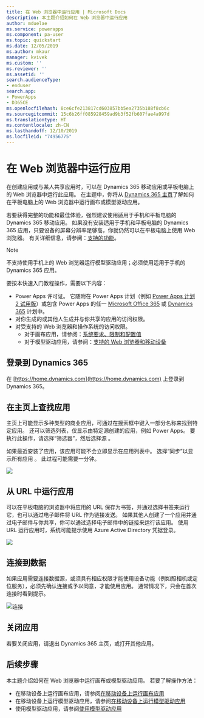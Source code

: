 ```yaml
---
title: 在 Web 浏览器中运行应用 | Microsoft Docs
description: 本主题介绍如何在 Web 浏览器中运行应用
author: mduelae
ms.service: powerapps
ms.component: pa-user
ms.topic: quickstart
ms.date: 12/05/2019
ms.author: mkaur
manager: kvivek
ms.custom: ''
ms.reviewer: ''
ms.assetid: ''
search.audienceType:
- enduser
search.app:
- PowerApps
- D365CE
ms.openlocfilehash: 8ce6cfe213817cd603857bb5ea2735b188f8cb6c
ms.sourcegitcommit: 15c6b26ff085928459ad9b3f52fb607fae4a997d
ms.translationtype: HT
ms.contentlocale: zh-CN
ms.lasthandoff: 12/10/2019
ms.locfileid: "74956775"
---
```

# <a name="run-an-app-in-a-web-browser"></a>在 Web 浏览器中运行应用
在创建应用或与某人共享应用时，可以在 Dynamics 365 移动应用或平板电脑上的 Web 浏览器中运行此应用。 在主题中，你将从 [Dynamics 365 主页](https://home.dynamics.com)了解如何在平板电脑上的 Web 浏览器中运行画布或模型驱动应用。

若要获得完整的功能和最佳体验，强烈建议使用适用于手机和平板电脑的 Dynamics 365 移动应用。 如果没有安装适用于手机和平板电脑的 Dynamics 365 应用，只要设备的屏幕分辨率足够高，你就仍然可以在平板电脑上使用 Web 浏览器。 有关详细信息，请参阅：[支持的功能](https://docs.microsoft.com/dynamics365/mobile-app/support-phones-tablets#supported-devices-for-the-mobile-app)。

> [!NOTE]
> 不支持使用手机上的 Web 浏览器运行模型驱动应用；必须使用适用于手机的 Dynamics 365 应用。

要按本快速入门教程操作，需要以下内容：
- Power Apps 许可证。 它随附在 Power Apps 计划（例如 [Power Apps 计划 2 试用版](https://docs.microsoft.com/powerapps/maker/signup-for-powerapps)）或包含 Power Apps 的任一 [Microsoft Office 365](https://signup.microsoft.com/Signup?OfferId=467eab54-127b-42d3-b046-3844b860bebf&dl=O365_BUSINESS_PREMIUM&ali=1) 或 [Dynamics 365](https://dynamics.microsoft.com/pricing/) 计划中。 
- 对你生成的或其他人生成并与你共享的应用的访问权限。
- 对受支持的 Web 浏览器和操作系统的访问权限。
   - 对于画布应用，请参阅：[系统要求、限制和配置值](../maker/canvas-apps/limits-and-config.md)
   - 对于模型驱动应用，请参阅：[支持的 Web 浏览器和移动设备](https://docs.microsoft.com/dynamics365/customer-engagement/admin/supported-web-browsers-and-mobile-devices)


## <a name="sign-in-to-dynamics-365"></a>登录到 Dynamics 365
在 [https://home.dynamics.com](https://home.dynamics.com) 上登录到 Dynamics 365。

## <a name="find-an-app-on-the-home-page"></a>在主页上查找应用
主页上可能显示多种类型的商业应用，可通过在搜索框中键入一部分名称来找到特定应用。 还可以筛选列表，仅显示由特定源创建的应用，例如 Power Apps。 要执行此操作，请选择“筛选器”，然后选择源  。

如果最近安装了应用，该应用可能不会立即显示在应用列表中。 选择“同步”以显示所有应用  。 此过程可能需要一分钟。

![](./media/run-app-browser/dynamics-365-home.png)


## <a name="run-an-app-from-a-url"></a>从 URL 中运行应用
可以在平板电脑的浏览器中将应用的 URL 保存为书签，并通过选择书签来运行它，也可以通过电子邮件将 URL 作为链接发送。 如果其他人创建了一个应用并通过电子邮件与你共享，你可以通过选择电子邮件中的链接来运行该应用。 使用 URL 运行应用时，系统可能提示使用 Azure Active Directory 凭据登录。

![](./media/run-app-browser/web-login.png)

## <a name="connect-to-data"></a>连接到数据
如果应用需要连接数据源，或须具有相应权限才能使用设备功能（例如照相机或定位服务），必须先确认连接或予以同意，才能使用应用。 通常情况下，只会在首次连接时看到提示。

![连接](./media/run-app-browser/app-connection.png)

## <a name="close-an-app"></a>关闭应用
若要关闭应用，请退出 Dynamics 365 主页，或打开其他应用。

## <a name="next-steps"></a>后续步骤
本主题介绍如何在 Web 浏览器中运行画布或模型驱动应用。 若要了解操作方法：
- 在移动设备上运行画布应用，请参阅[在移动设备上运行画布应用](run-app-client.md)
- 在移动设备上运行模型驱动应用，请参阅[在移动设备上运行模型驱动应用](run-app-client-model-driven.md)
- 使用模型驱动应用，请参阅[使用模型驱动应用](use-model-driven-apps.md)

